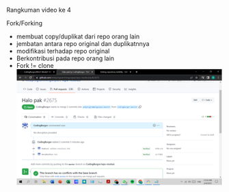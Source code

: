 Rangkuman video ke 4 


Fork/Forking
- membuat copy/duplikat dari repo orang lain
- jembatan antara repo original dan duplikatnnya
- modifikasi terhadap repo original
- Berkontribusi pada repo orang lain
- Fork != clone
![screenshot video 4](/ssVideo4.png)
